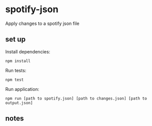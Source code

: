 # spotify-json
Apply changes to a spotify json file

## set up

Install dependencies:

`npm install`

Run tests:

`npm test`

Run application:

`npm run [path to spotify.json] [path to changes.json] [path to output.json]`

## notes
